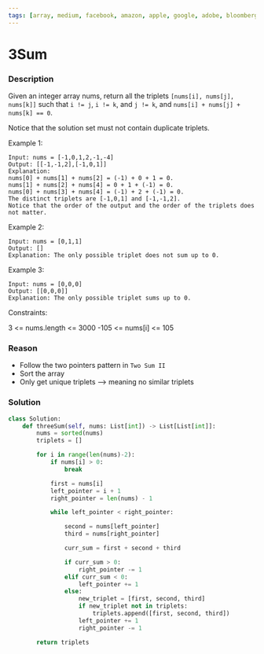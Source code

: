 ```yaml
---
tags: [array, medium, facebook, amazon, apple, google, adobe, bloomberg]
---
```


# 3Sum

### Description

Given an integer array nums, return all the triplets `[nums[i], nums[j], nums[k]]` such that `i != j`, `i != k`, and `j != k`, and `nums[i] + nums[j] + nums[k] == 0`.

Notice that the solution set must not contain duplicate triplets.

Example 1:

```
Input: nums = [-1,0,1,2,-1,-4]
Output: [[-1,-1,2],[-1,0,1]]
Explanation:
nums[0] + nums[1] + nums[2] = (-1) + 0 + 1 = 0.
nums[1] + nums[2] + nums[4] = 0 + 1 + (-1) = 0.
nums[0] + nums[3] + nums[4] = (-1) + 2 + (-1) = 0.
The distinct triplets are [-1,0,1] and [-1,-1,2].
Notice that the order of the output and the order of the triplets does not matter.
```

Example 2:

```
Input: nums = [0,1,1]
Output: []
Explanation: The only possible triplet does not sum up to 0.
```

Example 3:

```
Input: nums = [0,0,0]
Output: [[0,0,0]]
Explanation: The only possible triplet sums up to 0.
```

Constraints:

3 <= nums.length <= 3000
-105 <= nums[i] <= 105

### Reason

- Follow the two pointers pattern in `Two Sum II`
- Sort the array
- Only get unique triplets --> meaning no similar triplets

### Solution

```python
class Solution:
    def threeSum(self, nums: List[int]) -> List[List[int]]:
        nums = sorted(nums)
        triplets = []

        for i in range(len(nums)-2):
            if nums[i] > 0:
                break

            first = nums[i]
            left_pointer = i + 1
            right_pointer = len(nums) - 1

            while left_pointer < right_pointer:

                second = nums[left_pointer]
                third = nums[right_pointer]

                curr_sum = first + second + third

                if curr_sum > 0:
                    right_pointer -= 1
                elif curr_sum < 0:
                    left_pointer += 1
                else:
                    new_triplet = [first, second, third]
                    if new_triplet not in triplets:
                        triplets.append([first, second, third])
                    left_pointer += 1
                    right_pointer -= 1

        return triplets
```
